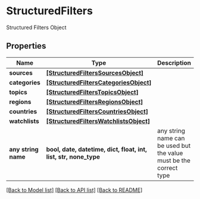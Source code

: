 # StructuredFilters

Structured Filters Object

## Properties
Name | Type | Description | Notes
------------ | ------------- | ------------- | -------------
**sources** | [**[StructuredFiltersSourcesObject]**](StructuredFiltersSourcesObject.md) |  | [optional] 
**categories** | [**[StructuredFiltersCategoriesObject]**](StructuredFiltersCategoriesObject.md) |  | [optional] 
**topics** | [**[StructuredFiltersTopicsObject]**](StructuredFiltersTopicsObject.md) |  | [optional] 
**regions** | [**[StructuredFiltersRegionsObject]**](StructuredFiltersRegionsObject.md) |  | [optional] 
**countries** | [**[StructuredFiltersCountriesObject]**](StructuredFiltersCountriesObject.md) |  | [optional] 
**watchlists** | [**[StructuredFiltersWatchlistsObject]**](StructuredFiltersWatchlistsObject.md) |  | [optional] 
**any string name** | **bool, date, datetime, dict, float, int, list, str, none_type** | any string name can be used but the value must be the correct type | [optional]

[[Back to Model list]](../README.md#documentation-for-models) [[Back to API list]](../README.md#documentation-for-api-endpoints) [[Back to README]](../README.md)


